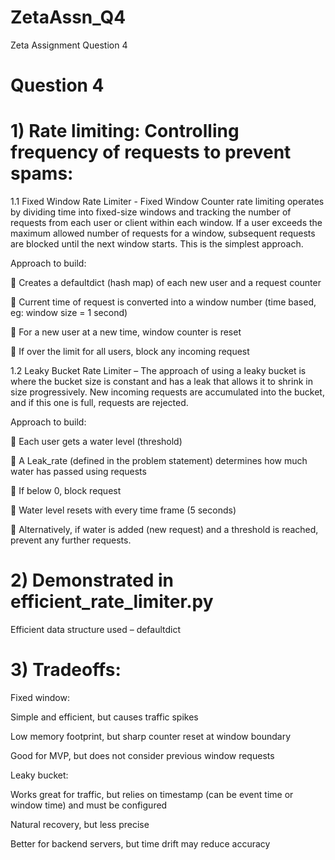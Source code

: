 # ZetaAssn_Q4
Zeta Assignment Question 4

# Question 4
# 1)	Rate limiting: Controlling frequency of requests to prevent spams:
1.1	Fixed Window Rate Limiter - Fixed Window Counter rate limiting operates by dividing time into fixed-size windows and tracking the number of requests from each user or client within each window. If a user exceeds the maximum allowed number of requests for a window, subsequent requests are blocked until the next window starts. This is the simplest approach.
 
Approach to build:

	Creates a defaultdict (hash map) of each new user and a request counter

	Current time of request is converted into a window number (time based, eg: window size = 1 second)

	For a new user at a new time, window counter is reset

	If over the limit for all users, block any incoming request


1.2	Leaky Bucket Rate Limiter – The approach of using a leaky bucket is where the bucket size is constant and has a leak that allows it to shrink in size progressively. New incoming requests are accumulated into the bucket, and if this one is full, requests are rejected.

Approach to build:

	Each user gets a water level (threshold)

	A Leak_rate (defined in the problem statement) determines how much water has passed using requests

	If below 0, block request

	Water level resets with every time frame (5 seconds)

	Alternatively, if water is added (new request) and a threshold is reached, prevent any further requests.


# 2)	Demonstrated in efficient_rate_limiter.py

Efficient data structure used – defaultdict 

# 3)	Tradeoffs:

Fixed window: 

Simple and efficient, but causes traffic spikes

Low memory footprint, but sharp counter reset at window boundary

Good for MVP, but does not consider previous window requests


Leaky bucket:

Works great for traffic, but relies on timestamp (can be event time or window time) and must be configured

Natural recovery, but less precise 

Better for backend servers, but time drift may reduce accuracy

